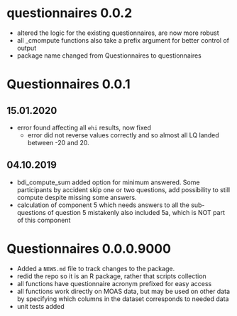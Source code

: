 # questionnaires 0.0.2

- altered the logic for the existing questionnaires, are now more robust
- all _cmompute functions also take a prefix argument for better control of output
- package name changed from Questionnaires to questionnaires

# Questionnaires 0.0.1

## 15.01.2020
* error found affecting all `ehi` results, now fixed
   - error did not reverse values correctly and so almost all LQ landed between -20 and 20. 

## 04.10.2019
* bdi_compute_sum added option for minimum answered. Some participants by accident skip one or two questions, add possibility to still compute despite missing some answers.
* calculation of component 5 which needs answers to all the sub-questions of question 5 mistakenly also included 5a, which is NOT part of this component  


# Questionnaires 0.0.0.9000

* Added a `NEWS.md` file to track changes to the package.  
* redid the repo so it is an R package, rather that scripts collection  
* all functions have questionnaire acronym prefixed for easy access  
* all functions work directly on MOAS data, but may be used on other data by specifying which columns in the dataset corresponds to needed data  
* unit tests added  

